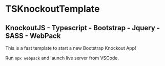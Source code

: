 # TSKnockoutTemplate
## KnockoutJS - Typescript - Bootstrap - Jquery - SASS - WebPack 

This is a fast template to start a new Bootstrap Knockout App!

Run `npx webpack` and launch live server from VSCode.